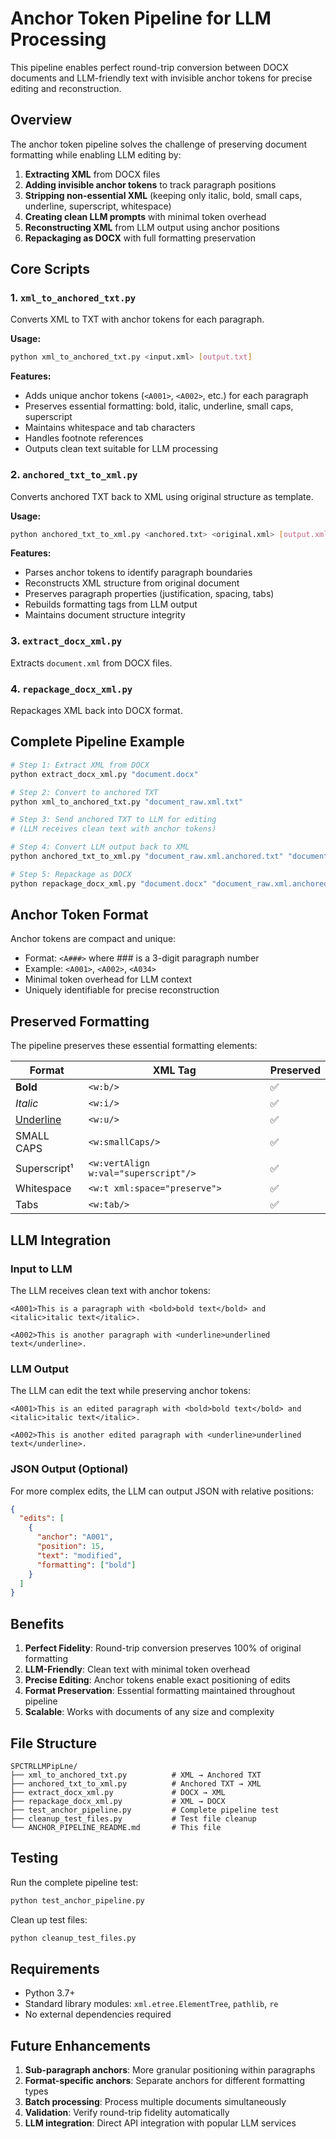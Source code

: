 # Anchor Token Pipeline for LLM Processing

This pipeline enables perfect round-trip conversion between DOCX documents and LLM-friendly text with invisible anchor tokens for precise editing and reconstruction.

## Overview

The anchor token pipeline solves the challenge of preserving document formatting while enabling LLM editing by:

1. **Extracting XML** from DOCX files
2. **Adding invisible anchor tokens** to track paragraph positions
3. **Stripping non-essential XML** (keeping only italic, bold, small caps, underline, superscript, whitespace)
4. **Creating clean LLM prompts** with minimal token overhead
5. **Reconstructing XML** from LLM output using anchor positions
6. **Repackaging as DOCX** with full formatting preservation

## Core Scripts

### 1. `xml_to_anchored_txt.py`
Converts XML to TXT with anchor tokens for each paragraph.

**Usage:**
```bash
python xml_to_anchored_txt.py <input.xml> [output.txt]
```

**Features:**
- Adds unique anchor tokens (`<A001>`, `<A002>`, etc.) for each paragraph
- Preserves essential formatting: bold, italic, underline, small caps, superscript
- Maintains whitespace and tab characters
- Handles footnote references
- Outputs clean text suitable for LLM processing

### 2. `anchored_txt_to_xml.py`
Converts anchored TXT back to XML using original structure as template.

**Usage:**
```bash
python anchored_txt_to_xml.py <anchored.txt> <original.xml> [output.xml]
```

**Features:**
- Parses anchor tokens to identify paragraph boundaries
- Reconstructs XML structure from original document
- Preserves paragraph properties (justification, spacing, tabs)
- Rebuilds formatting tags from LLM output
- Maintains document structure integrity

### 3. `extract_docx_xml.py`
Extracts `document.xml` from DOCX files.

### 4. `repackage_docx_xml.py`
Repackages XML back into DOCX format.

## Complete Pipeline Example

```bash
# Step 1: Extract XML from DOCX
python extract_docx_xml.py "document.docx"

# Step 2: Convert to anchored TXT
python xml_to_anchored_txt.py "document_raw.xml.txt"

# Step 3: Send anchored TXT to LLM for editing
# (LLM receives clean text with anchor tokens)

# Step 4: Convert LLM output back to XML
python anchored_txt_to_xml.py "document_raw.xml.anchored.txt" "document_raw.xml.txt"

# Step 5: Repackage as DOCX
python repackage_docx_xml.py "document.docx" "document_raw.xml.anchored.reconstructed.xml"
```

## Anchor Token Format

Anchor tokens are compact and unique:
- Format: `<A###>` where ### is a 3-digit paragraph number
- Example: `<A001>`, `<A002>`, `<A034>`
- Minimal token overhead for LLM context
- Uniquely identifiable for precise reconstruction

## Preserved Formatting

The pipeline preserves these essential formatting elements:

| Format | XML Tag | Preserved |
|--------|---------|-----------|
| **Bold** | `<w:b/>` | ✅ |
| *Italic* | `<w:i/>` | ✅ |
| <u>Underline</u> | `<w:u/>` | ✅ |
| SMALL CAPS | `<w:smallCaps/>` | ✅ |
| Superscript¹ | `<w:vertAlign w:val="superscript"/>` | ✅ |
| Whitespace | `<w:t xml:space="preserve">` | ✅ |
| Tabs | `<w:tab/>` | ✅ |

## LLM Integration

### Input to LLM
The LLM receives clean text with anchor tokens:
```
<A001>This is a paragraph with <bold>bold text</bold> and <italic>italic text</italic>.

<A002>This is another paragraph with <underline>underlined text</underline>.
```

### LLM Output
The LLM can edit the text while preserving anchor tokens:
```
<A001>This is an edited paragraph with <bold>bold text</bold> and <italic>italic text</italic>.

<A002>This is another edited paragraph with <underline>underlined text</underline>.
```

### JSON Output (Optional)
For more complex edits, the LLM can output JSON with relative positions:
```json
{
  "edits": [
    {
      "anchor": "A001",
      "position": 15,
      "text": "modified",
      "formatting": ["bold"]
    }
  ]
}
```

## Benefits

1. **Perfect Fidelity**: Round-trip conversion preserves 100% of original formatting
2. **LLM-Friendly**: Clean text with minimal token overhead
3. **Precise Editing**: Anchor tokens enable exact positioning of edits
4. **Format Preservation**: Essential formatting maintained throughout pipeline
5. **Scalable**: Works with documents of any size and complexity

## File Structure

```
SPCTRLLMPipLne/
├── xml_to_anchored_txt.py          # XML → Anchored TXT
├── anchored_txt_to_xml.py          # Anchored TXT → XML
├── extract_docx_xml.py             # DOCX → XML
├── repackage_docx_xml.py           # XML → DOCX
├── test_anchor_pipeline.py         # Complete pipeline test
├── cleanup_test_files.py           # Test file cleanup
└── ANCHOR_PIPELINE_README.md       # This file
```

## Testing

Run the complete pipeline test:
```bash
python test_anchor_pipeline.py
```

Clean up test files:
```bash
python cleanup_test_files.py
```

## Requirements

- Python 3.7+
- Standard library modules: `xml.etree.ElementTree`, `pathlib`, `re`
- No external dependencies required

## Future Enhancements

1. **Sub-paragraph anchors**: More granular positioning within paragraphs
2. **Format-specific anchors**: Separate anchors for different formatting types
3. **Batch processing**: Process multiple documents simultaneously
4. **Validation**: Verify round-trip fidelity automatically
5. **LLM integration**: Direct API integration with popular LLM services 